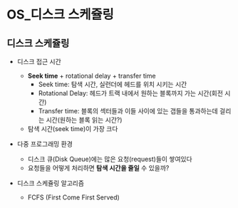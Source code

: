# OS_디스크 스케쥴링

## 디스크 스케쥴링

- 디스크 접근 시간

  - **Seek time** + rotational delay + transfer time
    - Seek time: 탐색 시간, 실런더에 헤드를 위치 시키는 시간
    - Rotational Delay: 헤드가 트랙 내에서 원하는 블록까지 가는 시간(회전 시간)
    - Transfer time: 블록의 섹터들과 이들 사이에 있는 갭들을 통과하는데 걸리는 시간(원하는 블록 읽는 시간?)
  - 탐색 시간(seek time)이 가장 크다

  

- 다중 프로그래밍 환경

  - 디스크 큐(Disk Queue)에는 많은 요청(request)들이 쌓여있다
  - 요청들을 어떻게 처리하면 **탐색 시간을 줄일** 수 있을까?

  

- 디스크 스케쥴링 알고리즘

  - FCFS (First Come First Served)